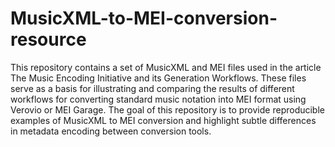 # MusicXML-to-MEI-conversion-resource

This repository contains a set of MusicXML and MEI files used in the article The Music Encoding Initiative and its Generation Workflows. These files serve as a basis for illustrating and comparing the results of different workflows for converting standard music notation into MEI format using Verovio or MEI Garage.
The goal of this repository is to provide reproducible examples of MusicXML to MEI conversion and highlight subtle differences in metadata encoding between conversion tools.
